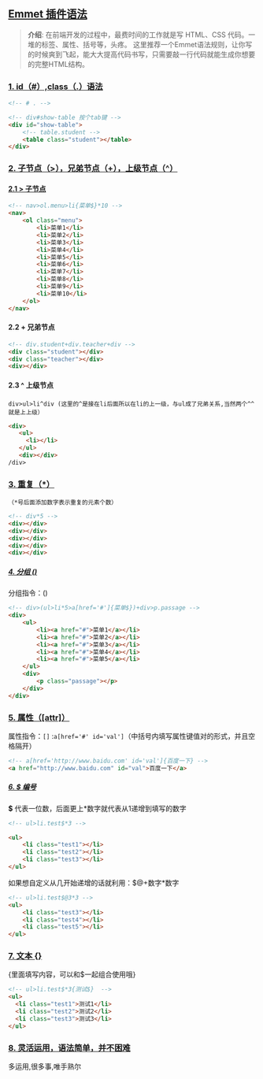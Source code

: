 ## [Emmet 插件语法](#)
> **介绍**: 在前端开发的过程中，最费时间的工作就是写 HTML、CSS 代码。一堆的标签、属性、括号等，头疼。
这里推荐一个Emmet语法规则，让你写的时候爽到飞起，能大大提高代码书写，只需要敲一行代码就能生成你想要的完整HTML结构。


### [1. id（#）,class（.）语法](#)

```html
<!-- # . -->

<!-- div#show-table 按个tab键 -->
<div id="show-table">
    <!-- table.student -->
    <table class="student"></table>
</div>
```
### [2. 子节点（>），兄弟节点（+），上级节点（^）](#)

#### [2.1 > 子节点](#)

```html
<!-- nav>ol.menu>li{菜单$}*10 -->
<nav>
    <ol class="menu">
        <li>菜单1</li>
        <li>菜单2</li>
        <li>菜单3</li>
        <li>菜单4</li>
        <li>菜单5</li>
        <li>菜单6</li>
        <li>菜单7</li>
        <li>菜单8</li>
        <li>菜单9</li>
        <li>菜单10</li>
    </ol>
</nav>
```

#### 2.2 + 兄弟节点

```html
<!-- div.student+div.teacher+div -->
<div class="student"></div>
<div class="teacher"></div>
<div></div>
```

#### 2.3 ^ 上级节点
`div>ul>li^div (这里的^是接在li后面所以在li的上一级，与ul成了兄弟关系,当然两个^^就是上上级）`

```html
<div>
   <ul>
     <li></li>
   </ul>
   <div></div>
/div>
```

### [3. 重复（*）](#)
`（*号后面添加数字表示重复的元素个数）`
```html
<!-- div*5 -->
<div></div>
<div></div>
<div></div>
<div></div>
<div></div>
```

##### [4. 分组 ()](#)
分组指令：()

```html
<!-- div>(ul>li*5>a[href='#']{菜单$})+div>p.passage -->
<div>
    <ul>
        <li><a href="#">菜单1</a></li>
        <li><a href="#">菜单2</a></li>
        <li><a href="#">菜单3</a></li>
        <li><a href="#">菜单4</a></li>
        <li><a href="#">菜单5</a></li>
    </ul>
    <div>
        <p class="passage"></p>
    </div>
</div>
```

### [5. 属性（[attr]）](#)
属性指令：`[]` :`a[href='#' id='val']`（中括号内填写属性键值对的形式，并且空格隔开）

```html
<!-- a[href='http://www.baidu.com' id='val']{百度一下} -->
<a href="http://www.baidu.com" id="val">百度一下</a>
```

##### [6. $ 编号](#)
**$** 代表一位数，后面更上*数字就代表从1递增到填写的数字

```html
<!-- ul>li.test$*3 -->

<ul>
    <li class="test1"></li>
    <li class="test2"></li>
    <li class="test3"></li>
</ul>
```
如果想自定义从几开始递增的话就利用：$@+数字*数字

```html
<!-- ul>li.test$@3*3 -->
<ul>
    <li class="test3"></li>
    <li class="test4"></li>
    <li class="test5"></li>
</ul>
```

### [7. 文本 {} ](#)
{里面填写内容，可以和$一起组合使用哦}

```html
<!-- ul>li.test$*3{测试$}  -->
<ul>
  <li class="test1">测试1</li>
  <li class="test2">测试2</li>
  <li class="test3">测试3</li>
</ul>
```

### [8. 灵活运用，语法简单，并不困难](#)
多运用,很多事,唯手熟尔
